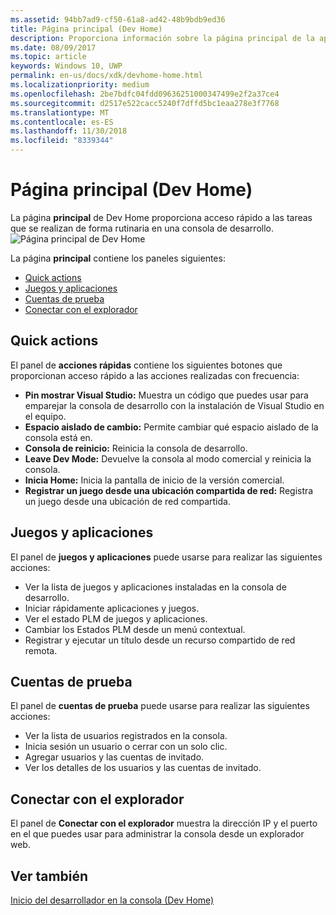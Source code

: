 ```yaml
---
ms.assetid: 94bb7ad9-cf50-61a8-ad42-48b9bdb9ed36
title: Página principal (Dev Home)
description: Proporciona información sobre la página principal de la aplicación Dev Home para Xbox One.
ms.date: 08/09/2017
ms.topic: article
keywords: Windows 10, UWP
permalink: en-us/docs/xdk/devhome-home.html
ms.localizationpriority: medium
ms.openlocfilehash: 2be7bdfc04fdd09636251000347499e2f2a37ce4
ms.sourcegitcommit: d2517e522cacc5240f7dffd5bc1eaa278e3f7768
ms.translationtype: MT
ms.contentlocale: es-ES
ms.lasthandoff: 11/30/2018
ms.locfileid: "8339344"
---
```

# <a name="home-page-dev-home"></a>Página principal (Dev Home)
   
  
La página **principal** de Dev Home proporciona acceso rápido a las tareas que se realizan de forma rutinaria en una consola de desarrollo.   
 ![Página principal de Dev Home](images/devhome_home.png)   
  
La página **principal** contiene los paneles siguientes:   
 
   *  [Quick actions](#ID4EEB)  
   *  [Juegos y aplicaciones](#ID4EPC)  
   *  [Cuentas de prueba](#ID4EQD)  
   *  [Conectar con el explorador](#ID4EFE)  

 
<a id="ID4EEB"></a>

   

## <a name="quick-actions"></a>Quick actions  
   
  
El panel de **acciones rápidas** contiene los siguientes botones que proporcionan acceso rápido a las acciones realizadas con frecuencia:   
 
   *  **Pin mostrar Visual Studio:** Muestra un código que puedes usar para emparejar la consola de desarrollo con la instalación de Visual Studio en el equipo.   
   *  **Espacio aislado de cambio:** Permite cambiar qué espacio aislado de la consola está en.   
   *  **Consola de reinicio:** Reinicia la consola de desarrollo.   
   *  **Leave Dev Mode:** Devuelve la consola al modo comercial y reinicia la consola.   
   *  **Inicia Home:** Inicia la pantalla de inicio de la versión comercial.   
   *  **Registrar un juego desde una ubicación compartida de red:** Registra un juego desde una ubicación de red compartida.   

  
<a id="ID4EPC"></a>

   

## <a name="games--apps"></a>Juegos y aplicaciones   
   
  
El panel de **juegos y aplicaciones** puede usarse para realizar las siguientes acciones:   
 
   *  Ver la lista de juegos y aplicaciones instaladas en la consola de desarrollo.  
   *  Iniciar rápidamente aplicaciones y juegos.  
   *  Ver el estado PLM de juegos y aplicaciones.  
   *  Cambiar los Estados PLM desde un menú contextual.  
   *  Registrar y ejecutar un título desde un recurso compartido de red remota.

  
<a id="ID4EQD"></a>

   

## <a name="test-accounts"></a>Cuentas de prueba  
   
  
El panel de **cuentas de prueba** puede usarse para realizar las siguientes acciones:   
 
   *  Ver la lista de usuarios registrados en la consola.  
   *  Inicia sesión un usuario o cerrar con un solo clic.  
   *  Agregar usuarios y las cuentas de invitado.  
   *  Ver los detalles de los usuarios y las cuentas de invitado.  

  
<a id="ID4EFE"></a>

   

## <a name="connect-with-your-browser"></a>Conectar con el explorador  
   
  
El panel de **Conectar con el explorador** muestra la dirección IP y el puerto en el que puedes usar para administrar la consola desde un explorador web.   
  
<a id="ID4EPE"></a>

   

## <a name="see-also"></a>Ver también  
 [Inicio del desarrollador en la consola (Dev Home)](dev-home.md)

  